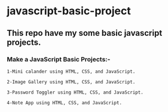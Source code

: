 # javascript-basic-project

## This repo have my some basic javascript projects.

### Make a JavaScript Basic Projects:-

    1-Mini calander using HTML, CSS, and JavaScript.

    2-Image Gallery using HTML, CSS, and JavaScript.

    3-Password Toggler using HTML, CSS, and JavaScript.

    4-Note App using HTML, CSS, and JavaScript.
